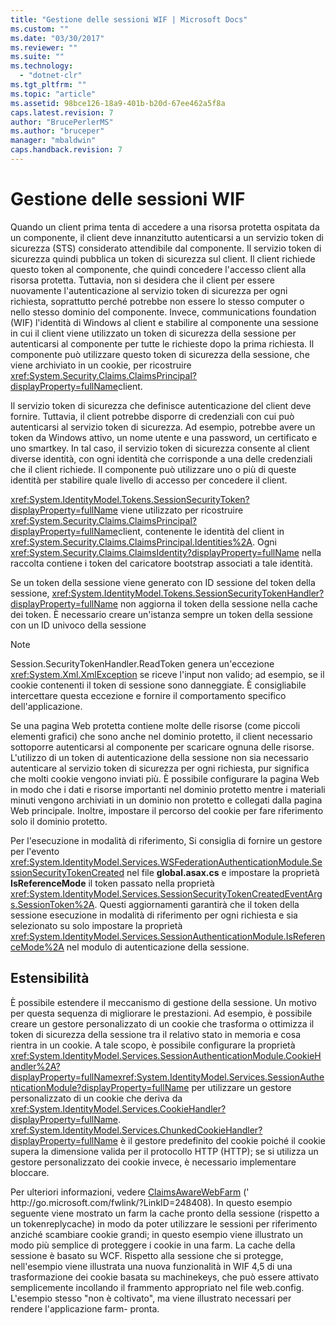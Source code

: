 ```yaml
---
title: "Gestione delle sessioni WIF | Microsoft Docs"
ms.custom: ""
ms.date: "03/30/2017"
ms.reviewer: ""
ms.suite: ""
ms.technology: 
  - "dotnet-clr"
ms.tgt_pltfrm: ""
ms.topic: "article"
ms.assetid: 98bce126-18a9-401b-b20d-67ee462a5f8a
caps.latest.revision: 7
author: "BrucePerlerMS"
ms.author: "bruceper"
manager: "mbaldwin"
caps.handback.revision: 7
---
```

# Gestione delle sessioni WIF
Quando un client prima tenta di accedere a una risorsa protetta ospitata da un componente, il client deve innanzitutto autenticarsi a un servizio token di sicurezza \(STS\) considerato attendibile dal componente.  Il servizio token di sicurezza quindi pubblica un token di sicurezza sul client.  Il client richiede questo token al componente, che quindi concedere l'accesso client alla risorsa protetta.  Tuttavia, non si desidera che il client per essere nuovamente l'autenticazione al servizio token di sicurezza per ogni richiesta, soprattutto perché potrebbe non essere lo stesso computer o nello stesso dominio del componente.  Invece, communications foundation \(WIF\) l'identità di Windows al client e stabilire al componente una sessione in cui il client viene utilizzato un token di sicurezza della sessione per autenticarsi al componente per tutte le richieste dopo la prima richiesta.  Il componente può utilizzare questo token di sicurezza della sessione, che viene archiviato in un cookie, per ricostruire <xref:System.Security.Claims.ClaimsPrincipal?displayProperty=fullName>client.  
  
 Il servizio token di sicurezza che definisce autenticazione del client deve fornire.  Tuttavia, il client potrebbe disporre di credenziali con cui può autenticarsi al servizio token di sicurezza.  Ad esempio, potrebbe avere un token da Windows attivo, un nome utente e una password, un certificato e uno smartkey.  In tal caso, il servizio token di sicurezza consente al client diverse identità, con ogni identità che corrisponde a una delle credenziali che il client richiede.  Il componente può utilizzare uno o più di queste identità per stabilire quale livello di accesso per concedere il client.  
  
 <xref:System.IdentityModel.Tokens.SessionSecurityToken?displayProperty=fullName> viene utilizzato per ricostruire <xref:System.Security.Claims.ClaimsPrincipal?displayProperty=fullName>client, contenente le identità del client in <xref:System.Security.Claims.ClaimsPrincipal.Identities%2A>.  Ogni <xref:System.Security.Claims.ClaimsIdentity?displayProperty=fullName> nella raccolta contiene i token del caricatore bootstrap associati a tale identità.  
  
 Se un token della sessione viene generato con ID sessione del token della sessione, <xref:System.IdentityModel.Tokens.SessionSecurityTokenHandler?displayProperty=fullName> non aggiorna il token della sessione nella cache dei token.  È necessario creare un'istanza sempre un token della sessione con un ID univoco della sessione  
  
> [!NOTE]
>  Session.SecurityTokenHandler.ReadToken genera un'eccezione <xref:System.Xml.XmlException> se riceve l'input non valido; ad esempio, se il cookie contenenti il token di sessione sono danneggiate.  È consigliabile intercettare questa eccezione e fornire il comportamento specifico dell'applicazione.  
  
 Se una pagina Web protetta contiene molte delle risorse \(come piccoli elementi grafici\) che sono anche nel dominio protetto, il client necessario sottoporre autenticarsi al componente per scaricare ognuna delle risorse.  L'utilizzo di un token di autenticazione della sessione non sia necessario autenticare al servizio token di sicurezza per ogni richiesta, pur significa che molti cookie vengono inviati più.  È possibile configurare la pagina Web in modo che i dati e risorse importanti nel dominio protetto mentre i materiali minuti vengono archiviati in un dominio non protetto e collegati dalla pagina Web principale.  Inoltre, impostare il percorso del cookie per fare riferimento solo il dominio protetto.  
  
 Per l'esecuzione in modalità di riferimento, Si consiglia di fornire un gestore per l'evento <xref:System.IdentityModel.Services.WSFederationAuthenticationModule.SessionSecurityTokenCreated> nel file **global.asax.cs** e impostare la proprietà **IsReferenceMode** il token passato nella proprietà <xref:System.IdentityModel.Services.SessionSecurityTokenCreatedEventArgs.SessionToken%2A>.  Questi aggiornamenti garantirà che il token della sessione esecuzione in modalità di riferimento per ogni richiesta e sia selezionato su solo impostare la proprietà <xref:System.IdentityModel.Services.SessionAuthenticationModule.IsReferenceMode%2A> nel modulo di autenticazione della sessione.  
  
## Estensibilità  
 È possibile estendere il meccanismo di gestione della sessione.  Un motivo per questa sequenza di migliorare le prestazioni.  Ad esempio, è possibile creare un gestore personalizzato di un cookie che trasforma o ottimizza il token di sicurezza della sessione tra il relativo stato in memoria e cosa rientra in un cookie.  A tale scopo, è possibile configurare la proprietà <xref:System.IdentityModel.Services.SessionAuthenticationModule.CookieHandler%2A?displayProperty=fullName><xref:System.IdentityModel.Services.SessionAuthenticationModule?displayProperty=fullName> per utilizzare un gestore personalizzato di un cookie che deriva da <xref:System.IdentityModel.Services.CookieHandler?displayProperty=fullName>.  <xref:System.IdentityModel.Services.ChunkedCookieHandler?displayProperty=fullName> è il gestore predefinito del cookie poiché il cookie supera la dimensione valida per il protocollo HTTP \(HTTP\); se si utilizza un gestore personalizzato dei cookie invece, è necessario implementare bloccare.  
  
 Per ulteriori informazioni, vedere [ClaimsAwareWebFarm](http://go.microsoft.com/fwlink/?LinkID=248408) \(' http:\/\/go.microsoft.com\/fwlink\/?LinkID\=248408\).  In questo esempio seguente viene mostrato un farm la cache pronto della sessione \(rispetto a un tokenreplycache\) in modo da poter utilizzare le sessioni per riferimento anziché scambiare cookie grandi; in questo esempio viene illustrato un modo più semplice di proteggere i cookie in una farm.  La cache della sessione è basato su WCF.  Rispetto alla sessione che si protegge, nell'esempio viene illustrata una nuova funzionalità in WIF 4,5 di una trasformazione dei cookie basata su machinekeys, che può essere attivato semplicemente incollando il frammento appropriato nel file web.config.  L'esempio stesso "non è coltivato", ma viene illustrato necessari per rendere l'applicazione farm\- pronta.